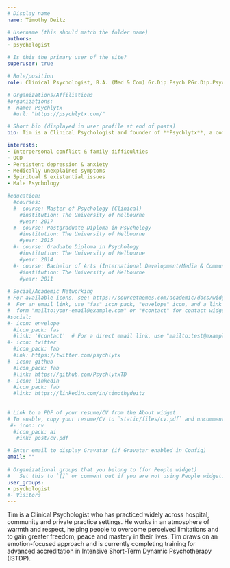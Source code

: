 ```yaml
---
# Display name
name: Timothy Deitz

# Username (this should match the folder name)
authors:
- psychologist

# Is this the primary user of the site?
superuser: true

# Role/position
role: Clinical Psychologist, B.A. (Med & Com) Gr.Dip Psych PGr.Dip.Psych MClinPsych,       The University of Melbourne

# Organizations/Affiliations
#organizations:
#- name: Psychlytx
  #url: "https://psychlytx.com/"

# Short bio (displayed in user profile at end of posts)
bio: Tim is a Clinical Psychologist and founder of **Psychlytx**, a company that provides innovative software and data science consultancy in the field of health, particularly mental health.

interests:
- Interpersonal conflict & family difficulties
- OCD
- Persistent depression & anxiety
- Medically unexplained symptoms
- Spiritual & existential issues
- Male Psychology

#education:
  #courses:
  #- course: Master of Psychology (Clinical)
    #institution: The University of Melbourne
    #year: 2017
  #- course: Postgraduate Diploma in Psychology
    #institution: The University of Melbourne
    #year: 2015
  #- course: Graduate Diploma in Psychology
    #institution: The University of Melbourne
    #year: 2014
  #- course: Bachelor of Arts (International Development/Media & Communications)
    #institution: The University of Melbourne
    #year: 2011
    
# Social/Academic Networking
# For available icons, see: https://sourcethemes.com/academic/docs/widgets/#icons
#  For an email link, use "fas" icon pack, "envelope" icon, and a link in the
#  form "mailto:your-email@example.com" or "#contact" for contact widget.
#social:
#- icon: envelope
  #icon_pack: fas
  #link: '#contact'  # For a direct email link, use "mailto:test@example.org".
#- icon: twitter
  #icon_pack: fab
  #ink: https://twitter.com/psychlytx
#- icon: github
  #icon_pack: fab
  #link: https://github.com/PsychlytxTD
#- icon: linkedin
  #icon_pack: fab
  #link: https://linkedin.com/in/timothydeitz
  
  
# Link to a PDF of your resume/CV from the About widget.
# To enable, copy your resume/CV to `static/files/cv.pdf` and uncomment the lines below.  
 #- icon: cv
  #icon_pack: ai
   #ink: post/cv.pdf

# Enter email to display Gravatar (if Gravatar enabled in Config)
email: ""
  
# Organizational groups that you belong to (for People widget)
#   Set this to `[]` or comment out if you are not using People widget.  
user_groups:
- psychologist
#- Visitors
---
```

Tim is a Clinical Psychologist who has practiced widely across hospital, community and private practice settings. He works in an atmosphere of warmth and respect, helping people to overcome perceived limitations and to gain greater freedom, peace and mastery in their lives. Tim draws on an emotion-focused approach and is currently completing training for advanced accreditation in Intensive Short-Term Dynamic Psychotherapy (ISTDP).

